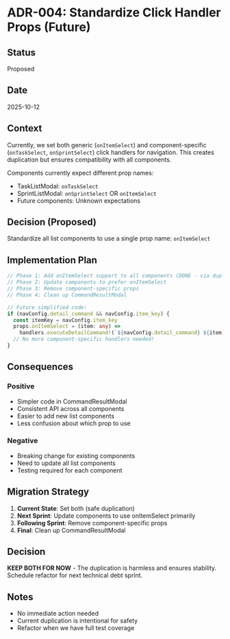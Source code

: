 # ADR-004: Standardize Click Handler Props (Future)

## Status
Proposed

## Date
2025-10-12

## Context
Currently, we set both generic (`onItemSelect`) and component-specific (`onTaskSelect`, `onSprintSelect`) click handlers for navigation. This creates duplication but ensures compatibility with all components.

Components currently expect different prop names:
- TaskListModal: `onTaskSelect`
- SprintListModal: `onSprintSelect` OR `onItemSelect` 
- Future components: Unknown expectations

## Decision (Proposed)
Standardize all list components to use a single prop name: `onItemSelect`

## Implementation Plan
```typescript
// Phase 1: Add onItemSelect support to all components (DONE - via duplication)
// Phase 2: Update components to prefer onItemSelect
// Phase 3: Remove component-specific props
// Phase 4: Clean up CommandResultModal

// Future simplified code:
if (navConfig.detail_command && navConfig.item_key) {
  const itemKey = navConfig.item_key
  props.onItemSelect = (item: any) => 
    handlers.executeDetailCommand!(`${navConfig.detail_command} ${item[itemKey]}`)
  // No more component-specific handlers needed!
}
```

## Consequences

### Positive
- Simpler code in CommandResultModal
- Consistent API across all components
- Easier to add new list components
- Less confusion about which prop to use

### Negative  
- Breaking change for existing components
- Need to update all list components
- Testing required for each component

## Migration Strategy
1. **Current State**: Set both (safe duplication)
2. **Next Sprint**: Update components to use onItemSelect primarily
3. **Following Sprint**: Remove component-specific props
4. **Final**: Clean up CommandResultModal

## Decision
**KEEP BOTH FOR NOW** - The duplication is harmless and ensures stability. Schedule refactor for next technical debt sprint.

## Notes
- No immediate action needed
- Current duplication is intentional for safety
- Refactor when we have full test coverage